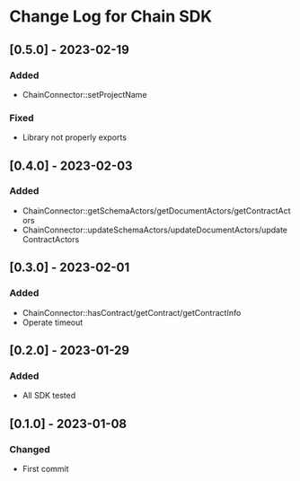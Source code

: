 # Change Log for Chain SDK

## [0.5.0] - 2023-02-19

### Added

- ChainConnector::setProjectName

### Fixed

- Library not properly exports

## [0.4.0] - 2023-02-03

### Added

- ChainConnector::getSchemaActors/getDocumentActors/getContractActors
- ChainConnector::updateSchemaActors/updateDocumentActors/updateContractActors

## [0.3.0] - 2023-02-01

### Added

- ChainConnector::hasContract/getContract/getContractInfo
- Operate timeout

## [0.2.0] - 2023-01-29

### Added

- All SDK tested

## [0.1.0] - 2023-01-08

### Changed

- First commit
